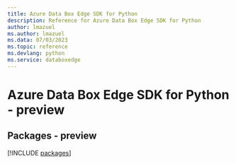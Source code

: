 ```yaml
---
title: Azure Data Box Edge SDK for Python
description: Reference for Azure Data Box Edge SDK for Python
author: lmazuel
ms.author: lmazuel
ms.data: 07/03/2023
ms.topic: reference
ms.devlang: python
ms.service: databoxedge
---
```

# Azure Data Box Edge SDK for Python - preview
## Packages - preview
[!INCLUDE [packages](data-box-edge-index.md)]